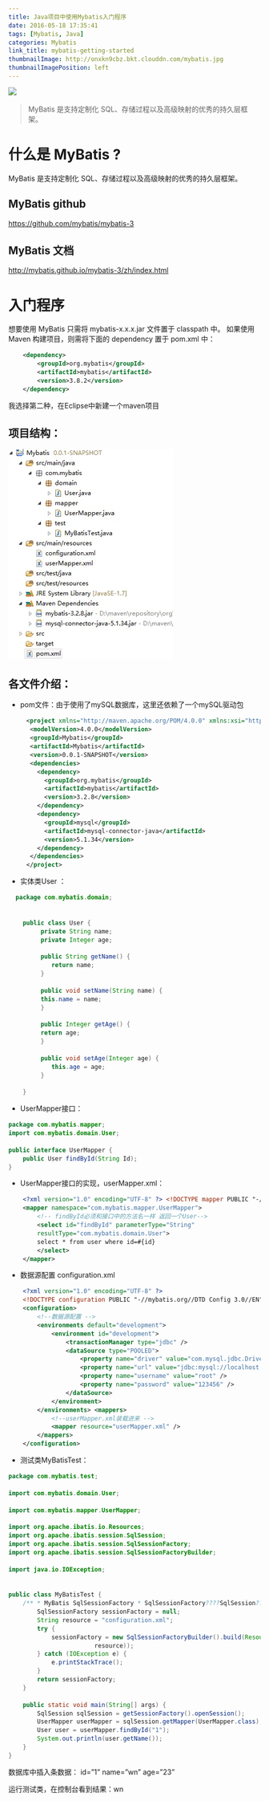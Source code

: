 ```yaml
---
title: Java项目中使用Mybatis入门程序
date: 2016-05-18 17:35:41
tags: [Mybatis, Java]
categories: Mybatis
link_title: mybatis-getting-started
thumbnailImage: http://onxkn9cbz.bkt.clouddn.com/mybatis.jpg
thumbnailImagePosition: left
---
```

<!-- toc -->
<!-- more -->
![](http://onxkn9cbz.bkt.clouddn.com/mybatis.jpg)
> MyBatis 是支持定制化 SQL、存储过程以及高级映射的优秀的持久层框架。

# 什么是 MyBatis ?
MyBatis 是支持定制化 SQL、存储过程以及高级映射的优秀的持久层框架。

## MyBatis github
https://github.com/mybatis/mybatis-3
## MyBatis 文档
http://mybatis.github.io/mybatis-3/zh/index.html

# 入门程序
想要使用 MyBatis 只需将 mybatis-x.x.x.jar 文件置于 classpath 中。
如果使用 Maven 构建项目，则需将下面的 dependency 置于 pom.xml 中：
```xml
	<dependency> 
		<groupId>org.mybatis</groupId>
		<artifactId>mybatis</artifactId> 
        <version>3.8.2</version> 
	</dependency>
```

我选择第二种，在Eclipse中新建一个maven项目 
## 项目结构： 
![项目结构](mybatis-getting-started/01.jpg)

## 各文件介绍：
- pom文件：由于使用了mySQL数据库，这里还依赖了一个mySQL驱动包

```xml
     <project xmlns="http://maven.apache.org/POM/4.0.0" xmlns:xsi="http://www.w3.org/2001/XMLSchema-instance" xsi:schemaLocation="http://maven.apache.org/POM/4.0.0 http://maven.apache.org/xsd/maven-4.0.0.xsd">  
      <modelVersion>4.0.0</modelVersion>  
      <groupId>Mybatis</groupId>  
      <artifactId>Mybatis</artifactId>  
      <version>0.0.1-SNAPSHOT</version>  
      <dependencies> 
        <dependency> 
          <groupId>org.mybatis</groupId>  
          <artifactId>mybatis</artifactId>  
          <version>3.2.8</version> 
        </dependency>  
        <dependency> 
          <groupId>mysql</groupId>  
          <artifactId>mysql-connector-java</artifactId>  
          <version>5.1.34</version> 
        </dependency> 
      </dependencies> 
     </project>
```

- 实体类User ：

```java
  package com.mybatis.domain;


    public class User {
         private String name;
         private Integer age;
         
         public String getName() {
            return name;
         }
         
         public void setName(String name) {
         this.name = name;
         }
         
         public Integer getAge() {
         return age;
         }
         
         public void setAge(Integer age) {
            this.age = age;
         }
         
    }
```

- UserMapper接口：

```java
package com.mybatis.mapper; 
import com.mybatis.domain.User; 

public interface UserMapper { 
    public User findById(String Id); 
}
```

- UserMapper接口的实现，userMapper.xml：

```xml
    <?xml version="1.0" encoding="UTF-8" ?> <!DOCTYPE mapper PUBLIC "-//mybatis.org//DTD Mapper 3.0//EN" "http://mybatis.org/dtd/mybatis-3-mapper.dtd"> <!--相当于UserMapper接口的实现 namespace必须是UserMapper类路径-->
    <mapper namespace="com.mybatis.mapper.UserMapper"> 
        <!-- findById必须和接口中的方法名一样 返回一个User--> 
        <select id="findById" parameterType="String"
        resultType="com.mybatis.domain.User"> 
        select * from user where id=#{id} 
        </select> 
    </mapper>
```


- 数据源配置 configuration.xml

```xml
    <?xml version="1.0" encoding="UTF-8" ?> 
    <!DOCTYPE configuration PUBLIC "-//mybatis.org//DTD Config 3.0//EN" "http://mybatis.org/dtd/mybatis-3-config.dtd">
    <configuration> 
        <!--数据源配置 -->
        <environments default="development"> 
            <environment id="development"> 
                <transactionManager type="jdbc" /> 
                <dataSource type="POOLED"> 
                    <property name="driver" value="com.mysql.jdbc.Driver" /> 
                    <property name="url" value="jdbc:mysql://localhost:3306/test" />
                    <property name="username" value="root" /> 
                    <property name="password" value="123456" /> 
                </dataSource>
            </environment> 
        </environments> <mappers> 
            <!--userMapper.xml装载进来 --> 
            <mapper resource="userMapper.xml" /> 
        </mappers> 
    </configuration>
```
    
- 测试类MyBatisTest：

```java
package com.mybatis.test;

import com.mybatis.domain.User;

import com.mybatis.mapper.UserMapper;

import org.apache.ibatis.io.Resources;
import org.apache.ibatis.session.SqlSession;
import org.apache.ibatis.session.SqlSessionFactory;
import org.apache.ibatis.session.SqlSessionFactoryBuilder;

import java.io.IOException;


public class MyBatisTest {
    /** * MyBatis SqlSessionFactory * SqlSessionFactory????SqlSession????????????SqlSession??????????commit?rollback?close???? * @return */ private static SqlSessionFactory getSessionFactory() {
        SqlSessionFactory sessionFactory = null;
        String resource = "configuration.xml";
        try {
            sessionFactory = new SqlSessionFactoryBuilder().build(Resources.getResourceAsReader(
                        resource));
        } catch (IOException e) {
            e.printStackTrace();
        }
        return sessionFactory;
    }

    public static void main(String[] args) {
        SqlSession sqlSession = getSessionFactory().openSession();
        UserMapper userMapper = sqlSession.getMapper(UserMapper.class);
        User user = userMapper.findById("1");
        System.out.println(user.getName());
    }
}

```


数据库中插入条数据：
id=”1” name=”wn” age=”23”

运行测试类，在控制台看到结果：wn

   

   
   